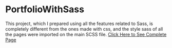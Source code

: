 # PortfolioWithSass
This project, which I prepared using all the features related to Sass, is completely different from the ones made with css, and the style sass of all the pages were imported on the main SCSS file.
[Click Here to See Complete Page](https://muazv.github.io/PortfolioWithSass/)
